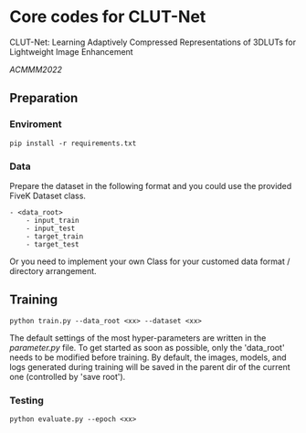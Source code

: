 # Core codes for CLUT-Net
CLUT-Net: Learning Adaptively Compressed Representations of 3DLUTs for Lightweight Image Enhancement

*ACMMM2022* 

## Preparation
### Enviroment
    pip install -r requirements.txt
### Data
Prepare the dataset in the following format and you could use the provided FiveK Dataset class.

    - <data_root>
        - input_train
        - input_test
        - target_train
        - target_test

Or you need to implement your own Class for your customed data format / directory arrangement.

## Training
    python train.py --data_root <xx> --dataset <xx> 

The default settings of the most hyper-parameters are written in the *parameter.py* file.
To get started as soon as possible, only the 'data_root' needs to be modified before training.
By default, the images, models, and logs generated during training will be saved in the parent dir of the current one (controlled by 'save root').
### Testing
    python evaluate.py --epoch <xx>



    